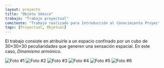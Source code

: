 ```yaml
---
layout: proyecto
title: "Objéto Sémico"
trabajo: "Trabajo proyectual"
comitente: "Trabajo realizado para Introducción al Conocimiento Proyectual I, [Cátedra Speranza](http://www.catedrasperanza.com.ar), FADU--UBA."
tags: [Proyectual, Objetual]
---
```


El trabajo consiste en atribuirle a un espacio confinado por un cubo de 30×30×30 peculiaridades que generen una sensación espacial. En este caso, *Dinamismo armónico*.

<div class="fotorama" data-fit="cover">
	<img src="{{ site.baseurl }}/img/2008_icp-1.jpg" alt="Foto #1" />
	<img src="{{ site.baseurl }}/img/2008_icp-2.jpg" alt="Foto #2" />
	<img src="{{ site.baseurl }}/img/2008_icp-3.jpg" alt="Foto #3" />
	<img src="{{ site.baseurl }}/img/2008_icp-4.jpg" alt="Foto #4" />
	<img src="{{ site.baseurl }}/img/2008_icp-5.jpg" alt="Foto #5" />
	<img src="{{ site.baseurl }}/img/2008_icp-6.jpg" alt="Foto #6" />
</div>
